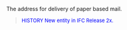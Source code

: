 ﻿The address for delivery of paper based mail.

> <font size="-1" color="#0000FF">HISTORY New entity in IFC Release 2x.
</font>
